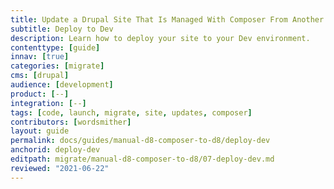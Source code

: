 ```yaml
---
title: Update a Drupal Site That Is Managed With Composer From Another Platform
subtitle: Deploy to Dev
description: Learn how to deploy your site to your Dev environment.
contenttype: [guide]
innav: [true]
categories: [migrate]
cms: [drupal]
audience: [development]
product: [--]
integration: [--]
tags: [code, launch, migrate, site, updates, composer]
contributors: [wordsmither]
layout: guide
permalink: docs/guides/manual-d8-composer-to-d8/deploy-dev
anchorid: deploy-dev
editpath: migrate/manual-d8-composer-to-d8/07-deploy-dev.md
reviewed: "2021-06-22"
---
```


<Partial file="migrate/deploy-dev.md" />